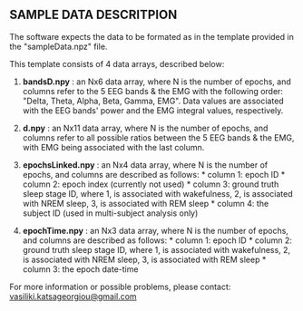## SAMPLE DATA DESCRITPION

The software expects the data to be formated as in the template 
provided in the "sampleData.npz" file.

This template consists of 4 data arrays, described below:

1. **bandsD.npy**       : an Nx6 data array, where N is the number of
                          epochs, and columns refer to the 5 EEG bands 
                          & the EMG with the following order:
                          "Delta, Theta, Alpha, Beta, Gamma, EMG".
                          Data values are associated with the EEG bands'
                          power and the EMG integral values, respectively.

2. **d.npy**            : an Nx11 data array, where N is the number of
                      epochs, and columns refer to all possible ratios 
                      between the 5 EEG bands & the EMG, with EMG being
                      associated with the last column.

3. **epochsLinked.npy** : an Nx4 data array, where N is the number of
                      epochs, and columns are described as follows:
                      * column 1: epoch ID
                      * column 2: epoch index (currently not used)
                      * column 3: ground truth sleep stage ID, where
                                  1, is associated with wakefulness,
                                  2, is associated with NREM sleep,
                                  3, is associated with REM sleep
                      * column 4: the subject ID (used in multi-subject
                                  analysis only)

4. **epochTime.npy**    : an Nx3 data array, where N is the number of
                      epochs, and columns are described as follows:
                      * column 1: epoch ID
                      * column 2: ground truth sleep stage ID, where
                                  1, is associated with wakefulness,
                                  2, is associated with NREM sleep,
                                  3, is associated with REM sleep
                      * column 3: the epoch date-time

For more information or possible problems, please contact:
vasiliki.katsageorgiou@gmail.com
    

